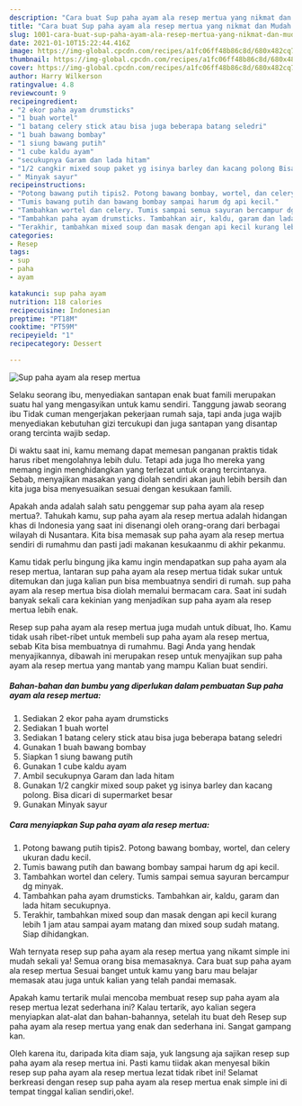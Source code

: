 ```yaml
---
description: "Cara buat Sup paha ayam ala resep mertua yang nikmat dan Mudah Dibuat"
title: "Cara buat Sup paha ayam ala resep mertua yang nikmat dan Mudah Dibuat"
slug: 1001-cara-buat-sup-paha-ayam-ala-resep-mertua-yang-nikmat-dan-mudah-dibuat
date: 2021-01-10T15:22:44.416Z
image: https://img-global.cpcdn.com/recipes/a1fc06ff48b86c8d/680x482cq70/sup-paha-ayam-ala-resep-mertua-foto-resep-utama.jpg
thumbnail: https://img-global.cpcdn.com/recipes/a1fc06ff48b86c8d/680x482cq70/sup-paha-ayam-ala-resep-mertua-foto-resep-utama.jpg
cover: https://img-global.cpcdn.com/recipes/a1fc06ff48b86c8d/680x482cq70/sup-paha-ayam-ala-resep-mertua-foto-resep-utama.jpg
author: Harry Wilkerson
ratingvalue: 4.8
reviewcount: 9
recipeingredient:
- "2 ekor paha ayam drumsticks"
- "1 buah wortel"
- "1 batang celery stick atau bisa juga beberapa batang seledri"
- "1 buah bawang bombay"
- "1 siung bawang putih"
- "1 cube kaldu ayam"
- "secukupnya Garam dan lada hitam"
- "1/2 cangkir mixed soup paket yg isinya barley dan kacang polong Bisa dicari di supermarket besar"
- " Minyak sayur"
recipeinstructions:
- "Potong bawang putih tipis2. Potong bawang bombay, wortel, dan celery ukuran dadu kecil."
- "Tumis bawang putih dan bawang bombay sampai harum dg api kecil."
- "Tambahkan wortel dan celery. Tumis sampai semua sayuran bercampur dg minyak."
- "Tambahkan paha ayam drumsticks. Tambahkan air, kaldu, garam dan lada hitam secukupnya."
- "Terakhir, tambahkan mixed soup dan masak dengan api kecil kurang lebih 1 jam atau sampai ayam matang dan mixed soup sudah matang. Siap dihidangkan."
categories:
- Resep
tags:
- sup
- paha
- ayam

katakunci: sup paha ayam 
nutrition: 118 calories
recipecuisine: Indonesian
preptime: "PT18M"
cooktime: "PT59M"
recipeyield: "1"
recipecategory: Dessert

---
```



![Sup paha ayam ala resep mertua](https://img-global.cpcdn.com/recipes/a1fc06ff48b86c8d/680x482cq70/sup-paha-ayam-ala-resep-mertua-foto-resep-utama.jpg)

Selaku seorang ibu, menyediakan santapan enak buat famili merupakan suatu hal yang mengasyikan untuk kamu sendiri. Tanggung jawab seorang ibu Tidak cuman mengerjakan pekerjaan rumah saja, tapi anda juga wajib menyediakan kebutuhan gizi tercukupi dan juga santapan yang disantap orang tercinta wajib sedap.

Di waktu  saat ini, kamu memang dapat memesan panganan praktis tidak harus ribet mengolahnya lebih dulu. Tetapi ada juga lho mereka yang memang ingin menghidangkan yang terlezat untuk orang tercintanya. Sebab, menyajikan masakan yang diolah sendiri akan jauh lebih bersih dan kita juga bisa menyesuaikan sesuai dengan kesukaan famili. 



Apakah anda adalah salah satu penggemar sup paha ayam ala resep mertua?. Tahukah kamu, sup paha ayam ala resep mertua adalah hidangan khas di Indonesia yang saat ini disenangi oleh orang-orang dari berbagai wilayah di Nusantara. Kita bisa memasak sup paha ayam ala resep mertua sendiri di rumahmu dan pasti jadi makanan kesukaanmu di akhir pekanmu.

Kamu tidak perlu bingung jika kamu ingin mendapatkan sup paha ayam ala resep mertua, lantaran sup paha ayam ala resep mertua tidak sukar untuk ditemukan dan juga kalian pun bisa membuatnya sendiri di rumah. sup paha ayam ala resep mertua bisa diolah memalui bermacam cara. Saat ini sudah banyak sekali cara kekinian yang menjadikan sup paha ayam ala resep mertua lebih enak.

Resep sup paha ayam ala resep mertua juga mudah untuk dibuat, lho. Kamu tidak usah ribet-ribet untuk membeli sup paha ayam ala resep mertua, sebab Kita bisa membuatnya di rumahmu. Bagi Anda yang hendak menyajikannya, dibawah ini merupakan resep untuk menyajikan sup paha ayam ala resep mertua yang mantab yang mampu Kalian buat sendiri.

<!--inarticleads1-->

##### Bahan-bahan dan bumbu yang diperlukan dalam pembuatan Sup paha ayam ala resep mertua:

1. Sediakan 2 ekor paha ayam drumsticks
1. Sediakan 1 buah wortel
1. Sediakan 1 batang celery stick atau bisa juga beberapa batang seledri
1. Gunakan 1 buah bawang bombay
1. Siapkan 1 siung bawang putih
1. Gunakan 1 cube kaldu ayam
1. Ambil secukupnya Garam dan lada hitam
1. Gunakan 1/2 cangkir mixed soup paket yg isinya barley dan kacang polong. Bisa dicari di supermarket besar
1. Gunakan  Minyak sayur




<!--inarticleads2-->

##### Cara menyiapkan Sup paha ayam ala resep mertua:

1. Potong bawang putih tipis2. Potong bawang bombay, wortel, dan celery ukuran dadu kecil.
1. Tumis bawang putih dan bawang bombay sampai harum dg api kecil.
1. Tambahkan wortel dan celery. Tumis sampai semua sayuran bercampur dg minyak.
1. Tambahkan paha ayam drumsticks. Tambahkan air, kaldu, garam dan lada hitam secukupnya.
1. Terakhir, tambahkan mixed soup dan masak dengan api kecil kurang lebih 1 jam atau sampai ayam matang dan mixed soup sudah matang. Siap dihidangkan.




Wah ternyata resep sup paha ayam ala resep mertua yang nikamt simple ini mudah sekali ya! Semua orang bisa memasaknya. Cara buat sup paha ayam ala resep mertua Sesuai banget untuk kamu yang baru mau belajar memasak atau juga untuk kalian yang telah pandai memasak.

Apakah kamu tertarik mulai mencoba membuat resep sup paha ayam ala resep mertua lezat sederhana ini? Kalau tertarik, ayo kalian segera menyiapkan alat-alat dan bahan-bahannya, setelah itu buat deh Resep sup paha ayam ala resep mertua yang enak dan sederhana ini. Sangat gampang kan. 

Oleh karena itu, daripada kita diam saja, yuk langsung aja sajikan resep sup paha ayam ala resep mertua ini. Pasti kamu tiidak akan menyesal bikin resep sup paha ayam ala resep mertua lezat tidak ribet ini! Selamat berkreasi dengan resep sup paha ayam ala resep mertua enak simple ini di tempat tinggal kalian sendiri,oke!.

